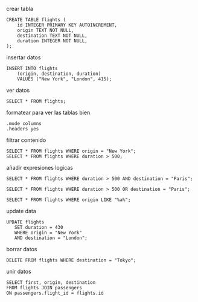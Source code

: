crear tabla

```
CREATE TABLE flights (
    id INTEGER PRIMARY KEY AUTOINCREMENT,
    origin TEXT NOT NULL,
    destination TEXT NOT NULL,
    duration INTEGER NOT NULL,
);
```

insertar datos
```
INSERT INTO flights
    (origin, destination, duration) 
    VALUES ("New York", "London", 415);
```

ver datos
```
SELECT * FROM flights;
```

formatear para ver las tablas bien
```
.mode columns
.headers yes
```

filtrar contenido
```
SELECT * FROM flights WHERE origin = "New York";
SELECT * FROM flights WHERE duration > 500;
```

añadir expresiones logicas
```
SELECT * FROM flights WHERE duration > 500 AND destination = "Paris";

SELECT * FROM flights WHERE duration > 500 OR destination = "Paris";

SELECT * FROM flights WHERE origin LIKE "%a%";
```

update data 

```
UPDATE flights
   SET duration = 430 
   WHERE origin = "New York"
   AND destination = "London";
```

borrar datos
```
DELETE FROM flights WHERE destination = "Tokyo";
```

unir datos

```
SELECT first, origin, destination 
FROM flights JOIN passengers 
ON passengers.flight_id = flights.id
```

